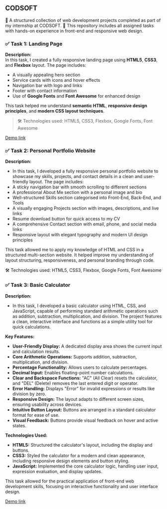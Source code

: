 ## CODSOFT

💼 A structured collection of web development projects completed as part of my internship at CODSOFT.
🚀 This repository includes all assigned tasks with hands-on experience in front-end and responsive web design.

### ✅ Task 1: Landing Page

**Description:**  
In this task, I created a fully responsive landing page using **HTML5**, **CSS3**, and **Flexbox** layout. The page includes:

- A visually appealing hero section
- Service cards with icons and hover effects
- Navigation bar with logo and links
- Footer with contact information
- Use of **Google Fonts** and **Font Awesome** for enhanced design

This task helped me understand **semantic HTML**, **responsive design principles**, and **modern CSS layout techniques**.

> 🛠 Technologies used: HTML5, CSS3, Flexbox, Google Fonts, Font Awesome

[Demo link](https://amanarya1311.github.io/CODSOFT/level_1_task_1_landing_page)

### ✅ Task 2: Personal Portfolio Website
**Description:**  
- In this task, I developed a fully responsive personal portfolio website to showcase my skills, projects, and contact details in a clean and user-friendly layout. The page includes:
- A sticky navigation bar with smooth scrolling to different sections
- A professional About Me section with a personal image and bio
- Well-structured Skills section categorised into Front-End, Back-End, and Tools
- A visually engaging Projects section with images, descriptions, and live links
- Resume download button for quick access to my CV
- A comprehensive Contact section with email, phone, and social media links
- Responsive layout with elegant typography and modern UI design principles

This task allowed me to apply my knowledge of HTML and CSS in a structured multi-section website. It helped improve my understanding of layout structuring, responsiveness, and personal branding through code.

🛠 Technologies used: HTML5, CSS3, Flexbox, Google Fonts, Font Awesome

### ✅ Task 3: Basic Calculator
**Description:** 
- In this task, I developed a basic calculator using HTML, CSS, and JavaScript, capable of performing standard arithmetic operations such as addition, subtraction, multiplication, and division. The project features a clean, interactive interface and functions as a simple utility tool for quick calculations.

**Key Features:**
- **User-Friendly Display:** A dedicated display area shows the current input and calculation results.
- **Core Arithmetic Operations:** Supports addition, subtraction, multiplication, and division.
- **Percentage Functionality:** Allows users to calculate percentages.
- **Decimal Input:** Enables floating-point number calculations.
- **Clear and Backspace Functions:** "AC" (All Clear) resets the calculator, and "DEL" (Delete) removes the last entered digit or operator.
- **Error Handling:** Displays "Error" for invalid expressions or results like division by zero.
- **Responsive Design:** The layout adapts to different screen sizes, ensuring usability across devices.
- **Intuitive Button Layout:** Buttons are arranged in a standard calculator format for ease of use.
- **Visual Feedback:** Buttons provide visual feedback on hover and active states.

**Technologies Used:**
- **HTML5:** Structured the calculator's layout, including the display and buttons.
- **CSS3:** Styled the calculator for a modern and clean appearance, including responsive design elements and button styling.
- **JavaScript:** Implemented the core calculator logic, handling user input, expression evaluation, and display updates.

This task allowed for the practical application of front-end web development skills, focusing on interactive functionality and user interface design.

[Demo link](https://amanarya1311.github.io/CODSOFT/level_1_task_3_calculator)
